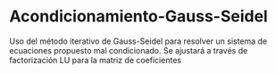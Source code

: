 # Acondicionamiento-Gauss-Seidel
Uso del método iterativo de Gauss-Seidel para resolver un sistema de ecuaciones propuesto mal condicionado. Se ajustará a través de factorización LU para la matriz de coeficientes
